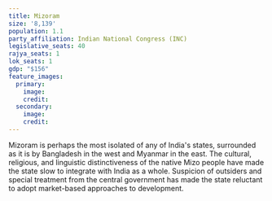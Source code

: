 ```yaml
---
title: Mizoram
size: '8,139'
population: 1.1
party_affiliation: Indian National Congress (INC)
legislative_seats: 40
rajya_seats: 1
lok_seats: 1
gdp: "$156"
feature_images:
  primary:
    image: 
    credit: 
  secondary:
    image: 
    credit: 
---
```


Mizoram is perhaps the most isolated of any of India's states, surrounded as it is by Bangladesh in the west and Myanmar in the east. The cultural, religious, and linguistic distinctiveness of the native Mizo people have made the state slow to integrate with India as a whole. Suspicion of outsiders and special treatment from the central government has made the state reluctant to adopt market-based approaches to development.
